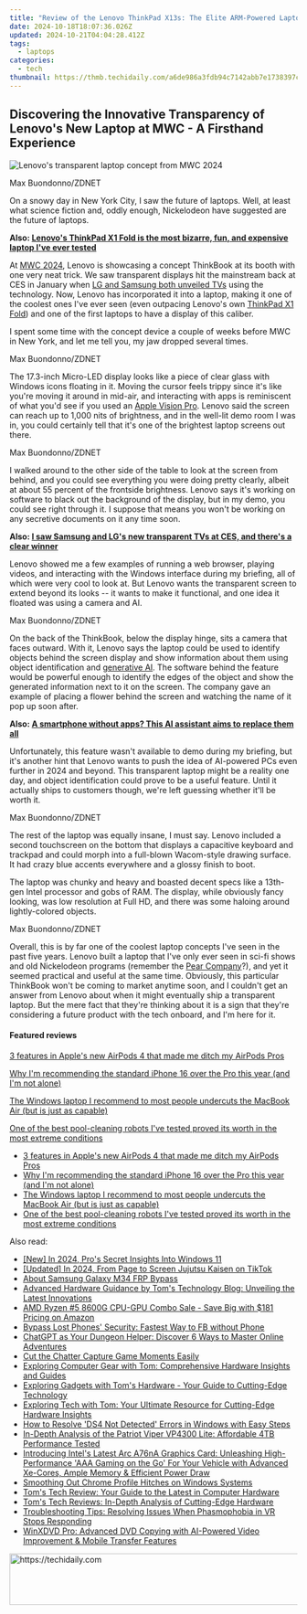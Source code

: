 ```yaml
---
title: "Review of the Lenovo ThinkPad X13s: The Elite ARM-Powered Laptop with Advanced 5G Connectivity & Extended Endurance"
date: 2024-10-18T18:07:36.026Z
updated: 2024-10-21T04:04:28.412Z
tags:
  - laptops
categories:
  - tech
thumbnail: https://thmb.techidaily.com/a6de986a3fdb94c7142abb7e1738397c8994a30f493de897d20f957481bc1b83.jpg
---
```


## Discovering the Innovative Transparency of Lenovo's New Laptop at MWC - A Firsthand Experience

![Lenovo's transparent laptop concept from MWC 2024](https://www.zdnet.com/a/img/resize/67c341c70f95dc0100a78c8ad766ead9c4c890d0/2024/02/21/f55bb2c6-a7a3-42bf-89d9-bc0e5f096cf7/lenovo-thinkbook-transparent-concept-laptop-mwc-zdnet-13.jpg?auto=webp&width=1280)

Max Buondonno/ZDNET

On a snowy day in New York City, I saw the future of laptops. Well, at least what science fiction and, oddly enough, Nickelodeon have suggested are the future of laptops.

**Also: [Lenovo's ThinkPad X1 Fold is the most bizarre, fun, and expensive laptop I've ever tested](https://www.zdnet.com/article/lenovos-thinkpad-x1-fold-is-the-most-bizarre-fun-and-expensive-laptop-ive-ever-tested/)**

At [MWC 2024](https://www.zdnet.com/collection/mwc-2024/), Lenovo is showcasing a concept ThinkBook at its booth with one very neat trick. We saw transparent displays hit the mainstream back at CES in January when [LG and Samsung both unveiled TVs](https://www.zdnet.com/home-and-office/home-entertainment/i-saw-samsung-and-lgs-new-transparent-tvs-at-ces-and-theres-a-clear-winner/) using the technology. Now, Lenovo has incorporated it into a laptop, making it one of the coolest ones I've ever seen (even outpacing Lenovo's own [ThinkPad X1 Fold](https://www.zdnet.com/article/lenovos-thinkpad-x1-fold-is-the-most-bizarre-fun-and-expensive-laptop-ive-ever-tested/)) and one of the first laptops to have a display of this caliber.

I spent some time with the concept device a couple of weeks before MWC in New York, and let me tell you, my jaw dropped several times.

Max Buondonno/ZDNET

The 17.3-inch Micro-LED display looks like a piece of clear glass with Windows icons floating in it. Moving the cursor feels trippy since it's like you're moving it around in mid-air, and interacting with apps is reminiscent of what you'd see if you used an [Apple Vision Pro](https://www.zdnet.com/article/apple-vision-pro-review/). Lenovo said the screen can reach up to 1,000 nits of brightness, and in the well-lit demo room I was in, you could certainly tell that it's one of the brightest laptop screens out there.

Max Buondonno/ZDNET

I walked around to the other side of the table to look at the screen from behind, and you could see everything you were doing pretty clearly, albeit at about 55 percent of the frontside brightness. Lenovo says it's working on software to black out the background of the display, but in my demo, you could see right through it. I suppose that means you won't be working on any secretive documents on it any time soon.

**Also: [I saw Samsung and LG's new transparent TVs at CES, and there's a clear winner](https://www.zdnet.com/home-and-office/home-entertainment/i-saw-samsung-and-lgs-new-transparent-tvs-at-ces-and-theres-a-clear-winner/)**

Lenovo showed me a few examples of running a web browser, playing videos, and interacting with the Windows interface during my briefing, all of which were very cool to look at. But Lenovo wants the transparent screen to extend beyond its looks -- it wants to make it functional, and one idea it floated was using a camera and AI.

Max Buondonno/ZDNET

On the back of the ThinkBook, below the display hinge, sits a camera that faces outward. With it, Lenovo says the laptop could be used to identify objects behind the screen display and show information about them using object identification and [generative AI](https://www.zdnet.com/article/what-is-generative-ai-and-why-is-it-so-popular-heres-everything-you-need-to-know/). The software behind the feature would be powerful enough to identify the edges of the object and show the generated information next to it on the screen. The company gave an example of placing a flower behind the screen and watching the name of it pop up soon after.

**Also: [A smartphone without apps? This AI assistant aims to replace them all](https://www.zdnet.com/article/a-smartphone-without-apps-this-ai-assistant-aims-to-replace-them-all/)**

Unfortunately, this feature wasn't available to demo during my briefing, but it's another hint that Lenovo wants to push the idea of AI-powered PCs even further in 2024 and beyond. This transparent laptop might be a reality one day, and object identification could prove to be a useful feature. Until it actually ships to customers though, we're left guessing whether it'll be worth it.

Max Buondonno/ZDNET

The rest of the laptop was equally insane, I must say. Lenovo included a second touchscreen on the bottom that displays a capacitive keyboard and trackpad and could morph into a full-blown Wacom-style drawing surface. It had crazy blue accents everywhere and a glossy finish to boot. 

The laptop was chunky and heavy and boasted decent specs like a 13th-gen Intel processor and gobs of RAM. The display, while obviously fancy looking, was low resolution at Full HD, and there was some haloing around lightly-colored objects.

Max Buondonno/ZDNET

Overall, this is by far one of the coolest laptop concepts I've seen in the past five years. Lenovo built a laptop that I've only ever seen in sci-fi shows and old Nickelodeon programs (remember the [Pear Company](https://icarly.fandom.com/wiki/Pear%5FCompany)?), and yet it seemed practical and useful at the same time. Obviously, this particular ThinkBook won't be coming to market anytime soon, and I couldn't get an answer from Lenovo about when it might eventually ship a transparent laptop. But the mere fact that they're thinking about it is a sign that they're considering a future product with the tech onboard, and I'm here for it.

#### Featured reviews

[3 features in Apple's new AirPods 4 that made me ditch my AirPods Pros](https://www.zdnet.com/article/3-features-in-apples-new-airpods-4-that-made-me-ditch-my-airpods-pros/ "3 features in Apple's new AirPods 4 that made me ditch my AirPods Pros")

[Why I'm recommending the standard iPhone 16 over the Pro this year (and I'm not alone)](https://www.zdnet.com/article/why-im-recommending-the-standard-iphone-16-over-the-pro-this-year-and-im-not-alone/ "Why I'm recommending the standard iPhone 16 over the Pro this year (and I'm not alone)")

[The Windows laptop I recommend to most people undercuts the MacBook Air (but is just as capable)](https://www.zdnet.com/article/the-windows-laptop-i-recommend-to-most-people-undercuts-the-macbook-air-but-is-just-as-capable/ "The Windows laptop I recommend to most people undercuts the MacBook Air (but is just as capable)")

[One of the best pool-cleaning robots I've tested proved its worth in the most extreme conditions](https://www.zdnet.com/article/one-of-the-best-pool-cleaning-robots-ive-tested-proved-its-worth-in-the-most-extreme-conditions/ "One of the best pool-cleaning robots I've tested proved its worth in the most extreme conditions")

* [3 features in Apple's new AirPods 4 that made me ditch my AirPods Pros](https://www.zdnet.com/article/3-features-in-apples-new-airpods-4-that-made-me-ditch-my-airpods-pros/ "3 features in Apple's new AirPods 4 that made me ditch my AirPods Pros")
* [Why I'm recommending the standard iPhone 16 over the Pro this year (and I'm not alone)](https://www.zdnet.com/article/why-im-recommending-the-standard-iphone-16-over-the-pro-this-year-and-im-not-alone/ "Why I'm recommending the standard iPhone 16 over the Pro this year (and I'm not alone)")
* [The Windows laptop I recommend to most people undercuts the MacBook Air (but is just as capable)](https://www.zdnet.com/article/the-windows-laptop-i-recommend-to-most-people-undercuts-the-macbook-air-but-is-just-as-capable/ "The Windows laptop I recommend to most people undercuts the MacBook Air (but is just as capable)")
* [One of the best pool-cleaning robots I've tested proved its worth in the most extreme conditions](https://www.zdnet.com/article/one-of-the-best-pool-cleaning-robots-ive-tested-proved-its-worth-in-the-most-extreme-conditions/ "One of the best pool-cleaning robots I've tested proved its worth in the most extreme conditions")

<ins class="adsbygoogle"
     style="display:block"
     data-ad-format="autorelaxed"
     data-ad-client="ca-pub-7571918770474297"
     data-ad-slot="1223367746"></ins>

<ins class="adsbygoogle"
     style="display:block"
     data-ad-client="ca-pub-7571918770474297"
     data-ad-slot="8358498916"
     data-ad-format="auto"
     data-full-width-responsive="true"></ins>

<span class="atpl-alsoreadstyle">Also read:</span>
<div><ul>
<li><a href="https://article-helps.techidaily.com/new-in-2024-pros-secret-insights-into-windows-11/"><u>[New] In 2024, Pro's Secret Insights Into Windows 11</u></a></li>
<li><a href="https://tiktok-video-recordings.techidaily.com/updated-in-2024-from-page-to-screen-jujutsu-kaisen-on-tiktok/"><u>[Updated] In 2024, From Page to Screen Jujutsu Kaisen on TikTok</u></a></li>
<li><a href="https://android-frp.techidaily.com/about-samsung-galaxy-m34-frp-bypass-by-drfone-android/"><u>About Samsung Galaxy M34 FRP Bypass</u></a></li>
<li><a href="https://hardware-reviews.techidaily.com/advanced-hardware-guidance-by-toms-technology-blog-unveiling-the-latest-innovations/"><u>Advanced Hardware Guidance by Tom's Technology Blog: Unveiling the Latest Innovations</u></a></li>
<li><a href="https://hardware-reviews.techidaily.com/amd-ryzen-5-8600g-cpu-gpu-combo-sale-save-big-with-181-pricing-on-amazon/"><u>AMD Ryzen #5 8600G CPU-GPU Combo Sale - Save Big with $181 Pricing on Amazon</u></a></li>
<li><a href="https://facebook.techidaily.com/bypass-lost-phones-security-fastest-way-to-fb-without-phone/"><u>Bypass Lost Phones' Security: Fastest Way to FB without Phone</u></a></li>
<li><a href="https://tech-revival.techidaily.com/chatgpt-as-your-dungeon-helper-discover-6-ways-to-master-online-adventures/"><u>ChatGPT as Your Dungeon Helper: Discover 6 Ways to Master Online Adventures</u></a></li>
<li><a href="https://screen-video-capture.techidaily.com/cut-the-chatter-capture-game-moments-easily/"><u>Cut the Chatter Capture Game Moments Easily</u></a></li>
<li><a href="https://hardware-reviews.techidaily.com/exploring-computer-gear-with-tom-comprehensive-hardware-insights-and-guides/"><u>Exploring Computer Gear with Tom: Comprehensive Hardware Insights and Guides</u></a></li>
<li><a href="https://hardware-reviews.techidaily.com/exploring-gadgets-with-toms-hardware-your-guide-to-cutting-edge-technology/"><u>Exploring Gadgets with Tom's Hardware - Your Guide to Cutting-Edge Technology</u></a></li>
<li><a href="https://hardware-reviews.techidaily.com/exploring-tech-with-tom-your-ultimate-resource-for-cutting-edge-hardware-insights/"><u>Exploring Tech with Tom: Your Ultimate Resource for Cutting-Edge Hardware Insights</u></a></li>
<li><a href="https://win-solutions.techidaily.com/how-to-resolve-ds4-not-detected-errors-in-windows-with-easy-steps/"><u>How to Resolve 'DS4 Not Detected' Errors in Windows with Easy Steps</u></a></li>
<li><a href="https://hardware-reviews.techidaily.com/in-depth-analysis-of-the-patriot-viper-vp4300-lite-affordable-4tb-performance-tested/"><u>In-Depth Analysis of the Patriot Viper VP4300 Lite: Affordable 4TB Performance Tested</u></a></li>
<li><a href="https://hardware-reviews.techidaily.com/introducing-intels-latest-arc-a76na-graphics-card-unleashing-high-performance-aaa-gaming-on-the-go-for-your-vehicle-with-advanced-xe-cores-ample-memory-and-11/"><u>Introducing Intel's Latest Arc A76nA Graphics Card: Unleashing High-Performance 'AAA Gaming on the Go' For Your Vehicle with Advanced Xe-Cores, Ample Memory & Efficient Power Draw</u></a></li>
<li><a href="https://windows11.techidaily.com/smoothing-out-chrome-profile-hitches-on-windows-systems/"><u>Smoothing Out Chrome Profile Hitches on Windows Systems</u></a></li>
<li><a href="https://hardware-reviews.techidaily.com/toms-tech-review-your-guide-to-the-latest-in-computer-hardware/"><u>Tom's Tech Review: Your Guide to the Latest in Computer Hardware</u></a></li>
<li><a href="https://hardware-reviews.techidaily.com/toms-tech-reviews-in-depth-analysis-of-cutting-edge-hardware-t17239718723911/"><u>Tom's Tech Reviews: In-Depth Analysis of Cutting-Edge Hardware</u></a></li>
<li><a href="https://win-answers.techidaily.com/troubleshooting-tips-resolving-issues-when-phasmophobia-in-vr-stops-responding/"><u>Troubleshooting Tips: Resolving Issues When Phasmophobia in VR Stops Responding</u></a></li>
<li><a href="https://some-knowledge.techidaily.com/winxdvd-pro-advanced-dvd-copying-with-ai-powered-video-improvement-and-mobile-transfer-features/"><u>WinXDVD Pro: Advanced DVD Copying with AI-Powered Video Improvement & Mobile Transfer Features</u></a></li>
</ul></div>

<!-- affiliate ads begin -->
<a href="https://appsumo.8odi.net/c/5597632/2075462/7443" target="_top" id="2075462">
  <img src="//a.impactradius-go.com/display-ad/7443-2075462" border="0" alt="https://techidaily.com" width="728" height="90"/>
</a>
<img height="0" width="0" src="https://appsumo.8odi.net/i/5597632/2075462/7443" style="position:absolute;visibility:hidden;" border="0" />
<!-- affiliate ads end -->

